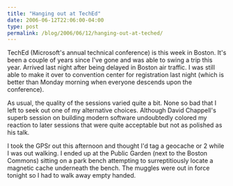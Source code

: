 ```yaml
---
title: "Hanging out at TechEd"
date: 2006-06-12T22:06:00-04:00
type: post
permalink: /blog/2006/06/12/hanging-out-at-teched/
---
```

TechEd (Microsoft's annual technical conference) is this week in Boston. It's been a couple of years since I've gone and was able to swing a trip this year. Arrived last night after being delayed in Boston air traffic. I was still able to make it over to convention center for registration last night (which is better than Monday morning when everyone descends upon the conference).

As usual, the quality of the sessions varied quite a bit. None so bad that I left to seek out one of my alternative choices. Although David Chappell's superb session on building modern software undoubtedly colored my reaction to later sessions that were quite acceptable but not as polished as his talk.

I took the GPSr out this afternoon and thought I'd tag a geocache or 2 while I was out walking. I ended up at the Public Garden (next to the Boston Commons) sitting on a park bench attempting to surreptitiously locate a magnetic cache underneath the bench. The muggles were out in force tonight so I had to walk away empty handed.